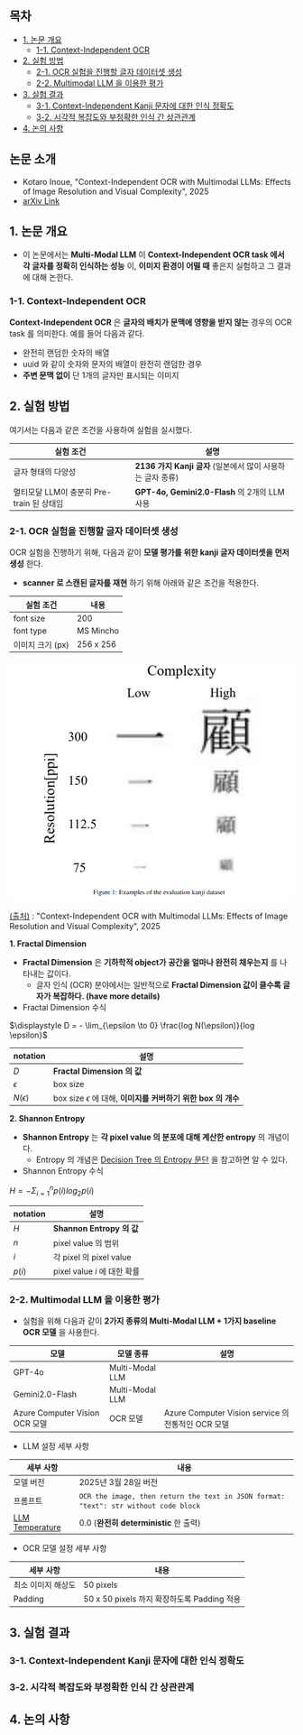 ## 목차

* [1. 논문 개요](#1-논문-개요)
  * [1-1. Context-Independent OCR](#1-1-context-independent-ocr)
* [2. 실험 방법](#2-실험-방법)
  * [2-1. OCR 실험을 진행할 글자 데이터셋 생성](#2-1-ocr-실험을-진행할-글자-데이터셋-생성)
  * [2-2. Multimodal LLM 을 이용한 평가](#2-2-multimodal-llm-을-이용한-평가)
* [3. 실험 결과](#3-실험-결과)
  * [3-1. Context-Independent Kanji 문자에 대한 인식 정확도](#3-1-context-independent-kanji-문자에-대한-인식-정확도)
  * [3-2. 시각적 복잡도와 부정확한 인식 간 상관관계](#3-2-시각적-복잡도와-부정확한-인식-간-상관관계)
* [4. 논의 사항](#4-논의-사항)

## 논문 소개

* Kotaro Inoue, "Context-Independent OCR with Multimodal LLMs: Effects of Image Resolution and Visual Complexity", 2025
* [arXiv Link](https://arxiv.org/pdf/2503.23667)

## 1. 논문 개요

* 이 논문에서는 **Multi-Modal LLM** 이 **Context-Independent OCR task 에서 각 글자를 정확히 인식하는 성능** 이, **이미지 환경이 어떨 때** 좋은지 실험하고 그 결과에 대해 논한다.

### 1-1. Context-Independent OCR

**Context-Independent OCR** 은 **글자의 배치가 문맥에 영향을 받지 않는** 경우의 OCR task 를 의미한다. 예를 들어 다음과 같다.

* 완전히 랜덤한 숫자의 배열
* uuid 와 같이 숫자와 문자의 배열이 완전히 랜덤한 경우
* **주변 문맥 없이** 단 1개의 글자만 표시되는 이미지

## 2. 실험 방법

여기서는 다음과 같은 조건을 사용하여 실험을 실시했다.

| 실험 조건                         | 설명                                        |
|-------------------------------|-------------------------------------------|
| 글자 형태의 다양성                    | **2136 가지 Kanji 글자** (일본에서 많이 사용하는 글자 종류) |
| 멀티모달 LLM이 충분히 Pre-train 된 상태임 | **GPT-4o, Gemini2.0-Flash** 의 2개의 LLM 사용  |

### 2-1. OCR 실험을 진행할 글자 데이터셋 생성

OCR 실험을 진행하기 위해, 다음과 같이 **모델 평가를 위한 kanji 글자 데이터셋을 먼저 생성** 한다.

* **scanner 로 스캔된 글자를 재현** 하기 위해 아래와 같은 조건을 적용한다.

| 실험 조건       | 내용        |
|-------------|-----------|
| font size   | 200       |
| font type   | MS Mincho |
| 이미지 크기 (px) | 256 x 256 |

![image](../images/LLM_MultiModal_OCR_1.PNG)

[(출처)](https://arxiv.org/pdf/2503.23667) : "Context-Independent OCR with Multimodal LLMs: Effects of Image Resolution and Visual Complexity", 2025

**1. Fractal Dimension**

* **Fractal Dimension** 은 **기하학적 object가 공간을 얼마나 완전히 채우는지** 를 나타내는 값이다.
  * 글자 인식 (OCR) 분야에서는 일반적으로 **Fractal Dimension 값이 클수록 글자가 복잡하다. (have more details)** 
* Fractal Dimension 수식

$\displaystyle D = - \lim_{\epsilon \to 0} \frac{log N(\epsilon)}{log \epsilon}$

| notation      | 설명                                                  |
|---------------|-----------------------------------------------------|
| $D$           | **Fractal Dimension 의 값**                           |
| $\epsilon$    | box size                                            |
| $N(\epsilon)$ | box size $\epsilon$ 에 대해, **이미지를 커버하기 위한 box 의 개수** |

**2. Shannon Entropy**

* **Shannon Entropy** 는 **각 pixel value 의 분포에 대해 계산한 entropy** 의 개념이다.
  * Entropy 의 개념은 [Decision Tree 의 Entropy 문단](../../AI%20Basics/Machine%20Learning%20Models/머신러닝_모델_Decision_Tree.md#2-2-entropy) 을 참고하면 알 수 있다. 
* Shannon Entropy 수식

$H = - \Sigma_{i=1}^n p(i) log_2 p(i)$

| notation | 설명                      |
|----------|-------------------------|
| $H$      | **Shannon Entropy 의 값** |
| $n$      | pixel value 의 범위        |
| $i$      | 각 pixel 의 pixel value   |
| $p(i)$   | pixel value $i$ 에 대한 확률 |

### 2-2. Multimodal LLM 을 이용한 평가

* 실험을 위해 다음과 같이 **2가지 종류의 Multi-Modal LLM + 1가지 baseline OCR 모델** 을 사용한다.

| 모델                           | 모델 종류           | 설명                                          |
|------------------------------|-----------------|---------------------------------------------|
| GPT-4o                       | Multi-Modal LLM |                                             |
| Gemini2.0-Flash              | Multi-Modal LLM |                                             |
| Azure Computer Vision OCR 모델 | OCR 모델          | Azure Computer Vision service 의 전통적인 OCR 모델 |

* LLM 설정 세부 사항

| 세부 사항                                                                                              | 내용                                                                                       |
|----------------------------------------------------------------------------------------------------|------------------------------------------------------------------------------------------|
| 모델 버전                                                                                              | 2025년 3월 28일 버전                                                                          |
| 프롬프트                                                                                               | ```OCR the image, then return the text in JSON format: "text": str without code block``` |
| [LLM Temperature](../../AI%20Basics/LLM%20Basics/LLM_기초_Decoding_Strategies.md#2-5-temperature-조정) | 0.0 (**완전히 deterministic** 한 출력)                                                         |

* OCR 모델 설정 세부 사항

| 세부 사항      | 내용                                 |
|------------|------------------------------------|
| 최소 이미지 해상도 | 50 pixels                          |
| Padding    | 50 x 50 pixels 까지 확장하도록 Padding 적용 |

## 3. 실험 결과

### 3-1. Context-Independent Kanji 문자에 대한 인식 정확도

### 3-2. 시각적 복잡도와 부정확한 인식 간 상관관계

## 4. 논의 사항
